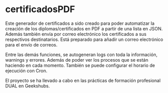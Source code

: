 # certificadosPDF
Este generador de certificados a sido creado para poder automatizar la creación de los diplomas/certificados en PDF a partir de una lista en JSON. Además también envía por correo electrónico los certificados a sus respectivos destinatarios. Está preparado para añadir un correo electrónico para el envío de correos.

Entre las demás funciones, se autogeneran logs con toda la información, warnings y errores. Además de poder ver los procesos que se están haciendo en cada momento. También se puede configurar el horario de ejecución con Cron.

El proyecto se ha llevado a cabo en las prácticas de formación profesional DUAL en Geekshubs.
